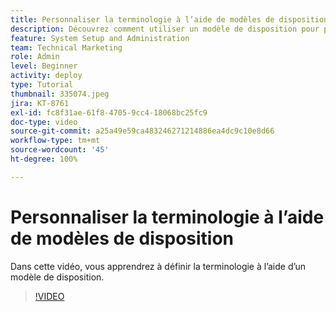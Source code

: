 ```yaml
---
title: Personnaliser la terminologie à l’aide de modèles de disposition
description: Découvrez comment utiliser un modèle de disposition pour personnaliser la terminologie affichée dans l’interface utilisateur pour les tâches, les projets et d’autres éléments.
feature: System Setup and Administration
team: Technical Marketing
role: Admin
level: Beginner
activity: deploy
type: Tutorial
thumbnail: 335074.jpeg
jira: KT-8761
exl-id: fc8f31ae-61f8-4705-9cc4-18068bc25fc9
doc-type: video
source-git-commit: a25a49e59ca483246271214886ea4dc9c10e8d66
workflow-type: tm+mt
source-wordcount: '45'
ht-degree: 100%

---
```


# Personnaliser la terminologie à l’aide de modèles de disposition

Dans cette vidéo, vous apprendrez à définir la terminologie à l’aide d’un modèle de disposition.

>[!VIDEO](https://video.tv.adobe.com/v/335074/?quality=12&learn=on)

